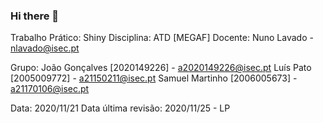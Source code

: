 ### Hi there 👋

<!--
**ATD-Shiny/ATD-Shiny** is a ✨ _special_ ✨ repository because its `README.md` (this file) appears on your GitHub profile.

Here are some ideas to get you started:

- 🔭 I’m currently working on ...
- 🌱 I’m currently learning ...
- 👯 I’m looking to collaborate on ...
- 🤔 I’m looking for help with ...
- 💬 Ask me about ...
- 📫 How to reach me: ...
- 😄 Pronouns: ...
- ⚡ Fun fact: ...
-->
Trabalho Prático: Shiny
Disciplina: ATD [MEGAF]
Docente: Nuno Lavado - nlavado@isec.pt

Grupo:  João Gonçalves  [2020149226]  - a2020149226@isec.pt
        Luís Pato       [2005009772]  - a21150211@isec.pt
        Samuel Martinho [2006005673]  - a21170106@isec.pt

Data:   2020/11/21      Data última revisão:  2020/11/25 - LP
                                                             


